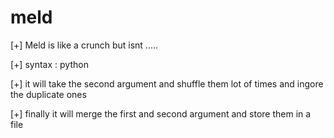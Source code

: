 # meld

[+] Meld is like a crunch but isnt .....

[+] syntax : python <name or any charcters> <number or charcters>
  

[+] it will take the second argument and shuffle them lot of times and ingore the duplicate ones 

[+] finally it will merge the first and second argument and store them in a file
